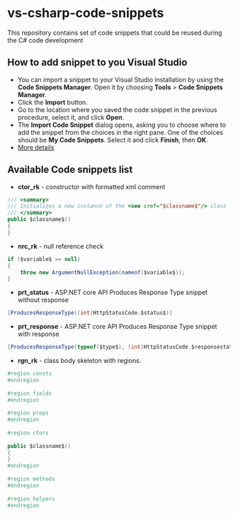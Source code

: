# vs-csharp-code-snippets
This repository contains set of code snippets that could be reused during the C# code development

## How to add snippet to you Visual Studio
- You can import a snippet to your Visual Studio installation by using the **Code Snippets Manager**. Open it by choosing **Tools** > **Code Snippets Manager**.
- Click the **Import** button.
- Go to the location where you saved the code snippet in the previous procedure, select it, and click **Open**.
- The **Import Code Snippet** dialog opens, asking you to choose where to add the snippet from the choices in the right pane. One of the choices should be **My Code Snippets**. Select it and click **Finish**, then **OK**.
- [More details](https://docs.microsoft.com/en-us/visualstudio/ide/walkthrough-creating-a-code-snippet?view=vs-2019)

## Available Code snippets list
- **ctor_rk** - constructor with formatted xml comment
```csharp
/// <summary>
/// Initializes a new instance of the <see cref="$classname$"/> class
/// </summary>
public $classname$()
{
}
```
- **nrc_rk** - null reference check
```csharp
if ($variable$ == null)
{
    throw new ArgumentNullException(nameof($variable$));
}
```
- **prt_status** - ASP.NET core API Produces Response Type snippet without response
```csharp
[ProducesResponseType((int)HttpStatusCode.$status$)]
```
- **prt_response** - ASP.NET core API Produces Response Type snippet with response
```csharp
[ProducesResponseType(typeof($type$), (int)HttpStatusCode.$responsestatus$)]
```
- **rgn_rk** - class body skeleton with regions.
```csharp
#region consts                  
#endregion
                  
#region fields                  
#endregion
                  
#region props                  
#endregion
                  
#region ctors
                  
public $classname$()
{
}
#endregion
                  
#region methods
#endregion
                  
#region helpers
#endregion
```